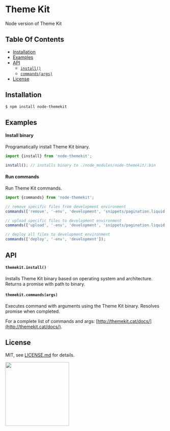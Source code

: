 # Theme Kit

Node version of Theme Kit

## Table Of Contents

- [Installation](#installation)
- [Examples](#examples)
- [API](#api)
    + [`install()`](#themekitinstall)
    + [`commands(args)`](#themekitcommandsargs)
- [License](http://github.com/Shopify/node-themekit/blob/master/LICENSE.md)

## Installation
```bash
$ npm install node-themekit
```

## Examples

#### Install binary

Programatically install Theme Kit binary.

```javascript
import {install} from 'node-themekit';

install(); // installs binary to ./node_modules/node-themekit/.bin
```

#### Run commands

Run Theme Kit commands.

```javascript
import {commands} from 'node-themekit';

// remove specific files from development environment
commands(['remove', '-env', 'development', 'snippets/pagination.liquid', 'snippets/date.liquid']);

// upload specific files to development environment
commands(['upload', '-env', 'development', 'snippets/pagination.liquid']);

// deploy all files to development environment
commands(['deploy', '-env', 'development']);
```

## API

#### `themekit.install()`

Installs Theme Kit binary based on operating system and architecture. Returns a promise with path to binary.

#### `themekit.commands(args)`

Executes command with arguments using the Theme Kit binary. Resolves promise when completed.

For a complete list of commands and args: [http://themekit.cat/docs/](http://themekit.cat/docs/).

## License

MIT, see [LICENSE.md](http://github.com/Shopify/node-themekit/blob/master/LICENSE.md) for details.

<img src="https://cdn.shopify.com/shopify-marketing_assets/builds/19.0.0/shopify-full-color-black.svg" width="200" />
